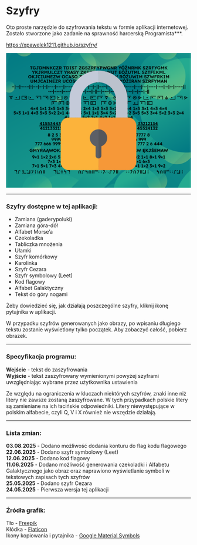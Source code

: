 # Szyfry
Oto proste narzędzie do szyfrowania tekstu w formie aplikacji internetowej.  
Zostało stworzone jako zadanie na sprawność harcerską Programista\*\*\*.

https://xpawelek1211.github.io/szyfry/

![Grafika](img.svg)

---

### Szyfry dostępne w tej aplikacji:
- Zamiana (gaderypoluki)
- Zamiana góra-dół
- Alfabet Morse’a
- Czekoladka
- Tabliczka mnożenia
- Ułamki
- Szyfr komórkowy
- Karolinka
- Szyfr Cezara
- Szyfr symbolowy (Leet)
- Kod flagowy
- Alfabet Galaktyczny
- Tekst do góry nogami

Żeby dowiedzieć się, jak działają poszczególne szyfry, kliknij ikonę pytajnika w aplikacji.

W przypadku szyfrów generowanych jako obrazy, po wpisaniu długiego tekstu zostanie wyświetlony tylko początek. Aby zobaczyć całość, pobierz obrazek.

---

### Specyfikacja programu:
**Wejście** - tekst do zaszyfrowania  
**Wyjście** - tekst zaszyfrowany wymienionymi powyżej szyframi uwzględniając wybrane przez użytkownika ustawienia

Ze względu na ograniczenia w kluczach niektórych szyfrów, znaki inne niż litery nie zawsze zostaną zaszyfrowane. W tych przypadkach polskie litery są zamieniane na ich łacińskie odpowiedniki. Litery niewystępujące w polskim alfabecie, czyli Q, V i X również nie wszędzie działają.

---

### Lista zmian:
**03.08.2025** - Dodano możliwość dodania konturu do flag kodu flagowego  
**22.06.2025** - Dodano szyfr symbolowy (Leet)  
**12.06.2025** - Dodano kod flagowy  
**11.06.2025** - Dodano możliwość generowania czekoladki i Alfabetu Galaktycznego jako obraz oraz naprawiono wyświetlanie symboli w tekstowych zapisach tych szyfrów  
**25.05.2025** - Dodano szyfr Cezara  
**24.05.2025** - Pierwsza wersja tej aplikacji

---

### Źródła grafik:
Tło - [Freepik](https://www.freepik.com/free-vector/gradient-geometric-shapes-landing-page-template_5306081.htm)  
Kłódka - [Flaticon](https://www.flaticon.com/free-icon/padlock_456112)  
Ikony kopiowania i pytajnika - [Google Material Symbols](https://fonts.google.com/icons)
